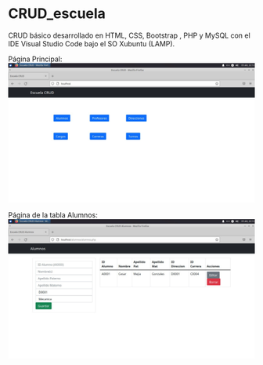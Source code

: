 # CRUD_escuela
CRUD básico desarrollado en HTML, CSS, Bootstrap , PHP y MySQL con el IDE Visual Studio Code bajo el SO Xubuntu (LAMP).

Página Principal:
![Esta es una imagen](/scrude.jpg)

Página de la tabla Alumnos:
![Esta es una imagen](/srude1.jpg)
